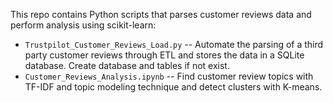 This repo contains Python scripts that parses customer reviews data and perform analysis using scikit-learn:

* `Trustpilot_Customer_Reviews_Load.py` -- Automate the parsing of a third party customer reviews through ETL and stores the data in a SQLite database. Create database and tables if not exist.
* `Customer_Reviews_Analysis.ipynb` -- Find customer review topics with TF-IDF and topic modeling technique and detect clusters with K-means.
